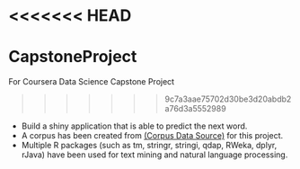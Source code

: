 <<<<<<< HEAD
=======
# CapstoneProject
For Coursera Data Science Capstone Project

>>>>>>> 9c7a3aae75702d30be3d20abdb2a76d3a5552989
* Build a shiny application that is able to predict the next word.  
* A corpus has been created from [(Corpus Data Source)](https://d396qusza40orc.cloudfront.net/dsscapstone/dataset/Coursera-SwiftKey.zip) for this project. 
* Multiple R packages (such as tm, stringr, stringi, qdap, RWeka, dplyr, rJava) have been used for text mining and natural language processing.
